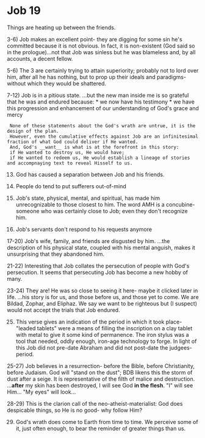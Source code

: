 # Job 19


Things are heating up between the friends.

3-6) Job makes an excellent point- they are digging for some sin he's committed because it is not obvious.
     In fact, it is non-existent (God said so in the prologue)...not that Job was sinless but he was blameless and, by all accounts, a decent fellow.

5-6) The 3 are certainly trying to attain superiority;
     probably not to lord over him, after all he has nothing, but to prop up their ideals and paradigms- without which they would be shattered.

7-12) Job is in a pitious state.
      ...but the new man inside me is so grateful that he was and endured because:
      * we now have his testimony
      * we have this progression and enhancement of our understanding of God's grace and mercy

     None of these statements about the God's wrath are untrue, it is the design of the plan.
     However, even the cumulative effects against Job are an infinitesimal fraction of what God could deliver if He wanted.
     And, God's __want__ is what is at the forefront in this story:
     if He wanted to destroy us, He would have;
     if He wanted to redeem us, He would establish a lineage of stories and accompnaying text to reveal Hisself to us.


13) God has caused a separation between Job and his friends.

14) People do tend to put sufferers out-of-mind

15) Job's state, physical, mental, and spiritual, has made him unrecognizable to those closest to him.
    The word AMH is a concubine- someone who was certainly close to Job; even they don't recognize him.

16) Job's servants don't respond to his requests anymore

17-20) Job's wife, family, and friends are disgusted by him.
       ...the description of his physical state, coupled with his mental anguish, makes it unsurprising that they abandoned him.

21-22) Interesting that Job collates the persecution of people with God's persecution.
       It seems that persecuting Job has become a new hobby of many.

23-24) They are!
       He was so close to seeing it here- maybe it clicked later in life.
       ...his story is for us, and those before us, and those yet to come.
       We are Bildad, Zophar, and Eliphaz.
       We say we want to be righteous but (I suspect) would not accept the trials that Job endured.

25) This verse gives an indication of the period in which it took place-
    "leaded tablets" were a means of filling the inscription on a clay tablet with metal to give it some kind of permanence.
    The iron stylus was a tool that needed, oddly enough, iron-age technology to forge.
    In light of this Job did not pre-date Abraham and did not post-date the judgees-period.

25-27) Job believes in a resurrection- before the Bible, before Christianity, before Judaism.
       God will "stand on the dust"; BDB likens this the storm of dust after a seige.  It is representative of the filth of malice and destruction.
       ...**after** my skin has been destroyed, I will see God **in the flesh**.
       "I" will see Him...
       "My eyes" will look...

28-29) This is the clarion call of the neo-atheist-materialist:
       God does despicable things, so He is no good- why follow Him?

29) God's wrath does come to Earth from time to time.
    We perceive some of it, just often enough, to bear the reminder of greater things than us.
